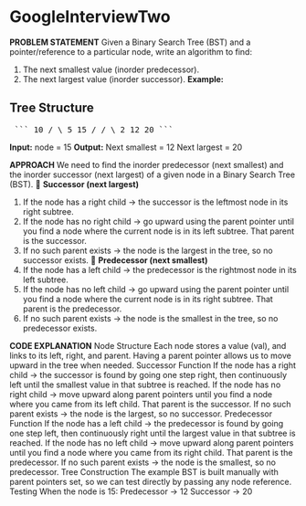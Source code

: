 # GoogleInterviewTwo
**PROBLEM STATEMENT**
Given a Binary Search Tree (BST) and a pointer/reference to a particular node, write an algorithm to find:
1. The next smallest value (inorder predecessor).
2. The next largest value (inorder successor).
**Example:**
## Tree Structure

<pre> ``` 10 / \ 5 15 / / \ 2 12 20 ``` </pre>

**Input:** 
node = 15
**Output:**
Next smallest = 12
Next largest = 20

**APPROACH**
We need to find the inorder predecessor (next smallest) and the inorder successor (next largest) of a given node in a Binary Search Tree (BST).
🔹 **Successor (next largest)**
1. If the node has a right child → the successor is the leftmost node in its right subtree.
2. If the node has no right child → go upward using the parent pointer until you find a node where the current node is in its left subtree. That parent is the successor.
3. If no such parent exists → the node is the largest in the tree, so no successor exists.
🔹 **Predecessor (next smallest)**
1. If the node has a left child → the predecessor is the rightmost node in its left subtree.
2. If the node has no left child → go upward using the parent pointer until you find a node where the current node is in its right subtree. That parent is the predecessor.
3. If no such parent exists → the node is the smallest in the tree, so no predecessor exists.

**CODE EXPLANATION**
Node Structure
Each node stores a value (val), and links to its left, right, and parent.
Having a parent pointer allows us to move upward in the tree when needed.
Successor Function
If the node has a right child → the successor is found by going one step right, then continuously left until the smallest value in that subtree is reached.
If the node has no right child → move upward along parent pointers until you find a node where you came from its left child. That parent is the successor.
If no such parent exists → the node is the largest, so no successor.
Predecessor Function
If the node has a left child → the predecessor is found by going one step left, then continuously right until the largest value in that subtree is reached.
If the node has no left child → move upward along parent pointers until you find a node where you came from its right child. That parent is the predecessor.
If no such parent exists → the node is the smallest, so no predecessor.
Tree Construction
The example BST is built manually with parent pointers set, so we can test directly by passing any node reference.
Testing
When the node is 15:
Predecessor → 12
Successor → 20
